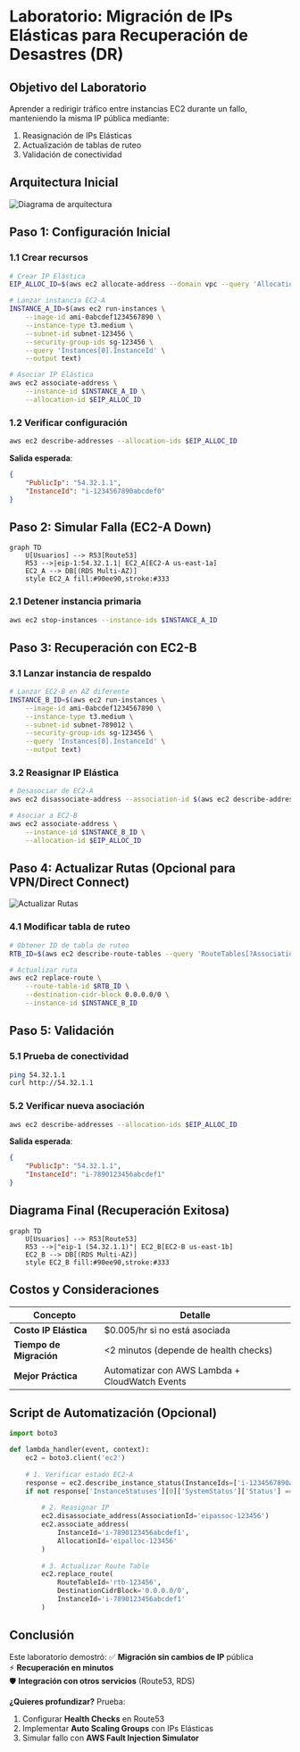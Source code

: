 # **Laboratorio: Migración de IPs Elásticas para Recuperación de Desastres (DR)**

## **Objetivo del Laboratorio**
Aprender a redirigir tráfico entre instancias EC2 durante un fallo, manteniendo la misma IP pública mediante:
1. Reasignación de IPs Elásticas
2. Actualización de tablas de ruteo
3. Validación de conectividad

## **Arquitectura Inicial**
![Diagrama de arquitectura](.img/1.png)


## **Paso 1: Configuración Inicial**
### **1.1 Crear recursos**
```bash
# Crear IP Elástica
EIP_ALLOC_ID=$(aws ec2 allocate-address --domain vpc --query 'AllocationId' --output text)

# Lanzar instancia EC2-A
INSTANCE_A_ID=$(aws ec2 run-instances \
    --image-id ami-0abcdef1234567890 \
    --instance-type t3.medium \
    --subnet-id subnet-123456 \
    --security-group-ids sg-123456 \
    --query 'Instances[0].InstanceId' \
    --output text)

# Asociar IP Elástica
aws ec2 associate-address \
    --instance-id $INSTANCE_A_ID \
    --allocation-id $EIP_ALLOC_ID
```

### **1.2 Verificar configuración**
```bash
aws ec2 describe-addresses --allocation-ids $EIP_ALLOC_ID
```
**Salida esperada**:
```json
{
    "PublicIp": "54.32.1.1",
    "InstanceId": "i-1234567890abcdef0"
}
```

## **Paso 2: Simular Falla (EC2-A Down)**
```mermaid
graph TD
    U[Usuarios] --> R53[Route53]
    R53 -->|eip-1:54.32.1.1| EC2_A[EC2-A us-east-1a]
    EC2_A --> DB[(RDS Multi-AZ)]
    style EC2_A fill:#90ee90,stroke:#333
```

### **2.1 Detener instancia primaria**
```bash
aws ec2 stop-instances --instance-ids $INSTANCE_A_ID
```

## **Paso 3: Recuperación con EC2-B**
### **3.1 Lanzar instancia de respaldo**
```bash
# Lanzar EC2-B en AZ diferente
INSTANCE_B_ID=$(aws ec2 run-instances \
    --image-id ami-0abcdef1234567890 \
    --instance-type t3.medium \
    --subnet-id subnet-789012 \
    --security-group-ids sg-123456 \
    --query 'Instances[0].InstanceId' \
    --output text)
```

### **3.2 Reasignar IP Elástica**
```bash
# Desasociar de EC2-A
aws ec2 disassociate-address --association-id $(aws ec2 describe-addresses --allocation-ids $EIP_ALLOC_ID --query 'Addresses[0].AssociationId' --output text)

# Asociar a EC2-B
aws ec2 associate-address \
    --instance-id $INSTANCE_B_ID \
    --allocation-id $EIP_ALLOC_ID
```

## **Paso 4: Actualizar Rutas (Opcional para VPN/Direct Connect)**

![Actualizar Rutas](.img/2.png)

### **4.1 Modificar tabla de ruteo**
```bash
# Obtener ID de tabla de ruteo
RTB_ID=$(aws ec2 describe-route-tables --query 'RouteTables[?Associations[?SubnetId==`subnet-789012`]].RouteTableId' --output text)

# Actualizar ruta
aws ec2 replace-route \
    --route-table-id $RTB_ID \
    --destination-cidr-block 0.0.0.0/0 \
    --instance-id $INSTANCE_B_ID
```

## **Paso 5: Validación**
### **5.1 Prueba de conectividad**
```bash
ping 54.32.1.1
curl http://54.32.1.1
```

### **5.2 Verificar nueva asociación**
```bash
aws ec2 describe-addresses --allocation-ids $EIP_ALLOC_ID
```
**Salida esperada**:
```json
{
    "PublicIp": "54.32.1.1",
    "InstanceId": "i-7890123456abcdef1"
}
```

## **Diagrama Final (Recuperación Exitosa)**
```mermaid
graph TD
    U[Usuarios] --> R53[Route53]
    R53 -->|"eip-1 (54.32.1.1)"| EC2_B[EC2-B us-east-1b]
    EC2_B --> DB[(RDS Multi-AZ)]
    style EC2_B fill:#90ee90,stroke:#333

```

## **Costos y Consideraciones**
| **Concepto**               | **Detalle**                                                                 |
|----------------------------|-----------------------------------------------------------------------------|
| **Costo IP Elástica**      | $0.005/hr si no está asociada                                               |
| **Tiempo de Migración**    | <2 minutos (depende de health checks)                                       |
| **Mejor Práctica**         | Automatizar con AWS Lambda + CloudWatch Events                              |

## **Script de Automatización (Opcional)**
```python
import boto3

def lambda_handler(event, context):
    ec2 = boto3.client('ec2')
    
    # 1. Verificar estado EC2-A
    response = ec2.describe_instance_status(InstanceIds=['i-1234567890abcdef0'])
    if not response['InstanceStatuses'][0]['SystemStatus']['Status'] == 'ok':
        
        # 2. Reasignar IP
        ec2.disassociate_address(AssociationId='eipassoc-123456')
        ec2.associate_address(
            InstanceId='i-7890123456abcdef1',
            AllocationId='eipalloc-123456'
        )
        
        # 3. Actualizar Route Table
        ec2.replace_route(
            RouteTableId='rtb-123456',
            DestinationCidrBlock='0.0.0.0/0',
            InstanceId='i-7890123456abcdef1'
        )
```

## **Conclusión**
Este laboratorio demostró:
✅ **Migración sin cambios de IP** pública  
⚡ **Recuperación en minutos**  
🛡️ **Integración con otros servicios** (Route53, RDS)  

**¿Quieres profundizar?** Prueba:
1. Configurar **Health Checks** en Route53
2. Implementar **Auto Scaling Groups** con IPs Elásticas
3. Simular fallo con **AWS Fault Injection Simulator**
